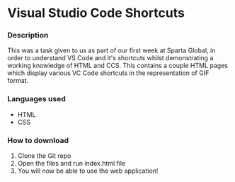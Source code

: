 # Visual Studio Code Shortcuts

### Description
This was a task given to us as part of our first week at Sparta Global, in order to understand VS Code and it's shortcuts whilst demonstrating a working knowledge of HTML and CCS. This contains a couple HTML pages which display various VC Code shortcuts in the representation of GIF format. 

### Languages used
* HTML
* CSS

### How to download
1. Clone the Git repo
2. Open the files and run index.html file
3. You will now be able to use the web application!
